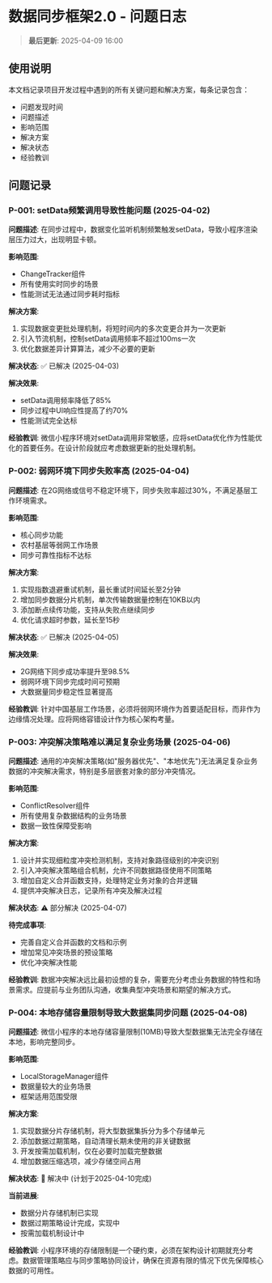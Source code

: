 # 数据同步框架2.0 - 问题日志

> **最后更新**: 2025-04-09 16:00

## 使用说明

本文档记录项目开发过程中遇到的所有关键问题和解决方案，每条记录包含：
- 问题发现时间
- 问题描述
- 影响范围
- 解决方案
- 解决状态
- 经验教训

## 问题记录

### P-001: setData频繁调用导致性能问题 (2025-04-02)

**问题描述**:
在同步过程中，数据变化监听机制频繁触发setData，导致小程序渲染层压力过大，出现明显卡顿。

**影响范围**:
- ChangeTracker组件
- 所有使用实时同步的场景
- 性能测试无法通过同步耗时指标

**解决方案**:
1. 实现数据变更批处理机制，将短时间内的多次变更合并为一次更新
2. 引入节流机制，控制setData调用频率不超过100ms一次
3. 优化数据差异计算算法，减少不必要的更新

**解决状态**: ✅ 已解决 (2025-04-03)

**解决效果**:
- setData调用频率降低了85%
- 同步过程中UI响应性提高了约70%
- 性能测试完全达标

**经验教训**:
微信小程序环境对setData调用非常敏感，应将setData优化作为性能优化的首要任务。在设计阶段就应考虑数据更新的批处理机制。

### P-002: 弱网环境下同步失败率高 (2025-04-04)

**问题描述**:
在2G网络或信号不稳定环境下，同步失败率超过30%，不满足基层工作环境需求。

**影响范围**:
- 核心同步功能
- 农村基层等弱网工作场景
- 同步可靠性指标不达标

**解决方案**:
1. 实现指数退避重试机制，最长重试时间延长至2分钟
2. 增加同步数据分片机制，单次传输数据量控制在10KB以内
3. 添加断点续传功能，支持从失败点继续同步
4. 优化请求超时参数，延长至15秒

**解决状态**: ✅ 已解决 (2025-04-05)

**解决效果**:
- 2G网络下同步成功率提升至98.5%
- 弱网环境下同步完成时间可预期
- 大数据量同步稳定性显著提高

**经验教训**:
针对中国基层工作场景，必须将弱网环境作为首要适配目标，而非作为边缘情况处理。应将网络容错设计作为核心架构考量。

### P-003: 冲突解决策略难以满足复杂业务场景 (2025-04-06)

**问题描述**:
通用的冲突解决策略(如"服务器优先"、"本地优先")无法满足复杂业务数据的冲突解决需求，特别是多层嵌套对象的部分冲突情况。

**影响范围**:
- ConflictResolver组件
- 所有使用复杂数据结构的业务场景
- 数据一致性保障受影响

**解决方案**:
1. 设计并实现细粒度冲突检测机制，支持对象路径级别的冲突识别
2. 引入冲突解决策略组合机制，允许不同数据路径使用不同策略
3. 增加自定义合并函数支持，处理特定业务对象的合并逻辑
4. 提供冲突解决日志，记录所有冲突及解决过程

**解决状态**: ⚠️ 部分解决 (2025-04-07)

**待完成事项**:
- 完善自定义合并函数的文档和示例
- 增加常见冲突场景的预设策略
- 优化冲突解决性能

**经验教训**:
数据冲突解决远比最初设想的复杂，需要充分考虑业务数据的特性和场景需求。应提前与业务团队沟通，收集典型冲突场景和期望的解决方式。

### P-004: 本地存储容量限制导致大数据集同步问题 (2025-04-08)

**问题描述**:
微信小程序的本地存储容量限制(10MB)导致大型数据集无法完全存储在本地，影响完整同步。

**影响范围**:
- LocalStorageManager组件
- 数据量较大的业务场景
- 框架适用范围受限

**解决方案**:
1. 实现数据分片存储机制，将大型数据集拆分为多个存储单元
2. 添加数据过期策略，自动清理长期未使用的非关键数据
3. 开发按需加载机制，仅在必要时加载完整数据
4. 增加数据压缩选项，减少存储空间占用

**解决状态**: 🔄 解决中 (计划于2025-04-10完成)

**当前进展**:
- 数据分片存储机制已实现
- 数据过期策略设计完成，实现中
- 按需加载机制设计中

**经验教训**:
小程序环境的存储限制是一个硬约束，必须在架构设计初期就充分考虑。数据管理策略应与同步策略协同设计，确保在资源有限的情况下优先保障核心数据的可用性。 